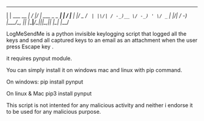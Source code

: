  _              __  __     ___              _ __  __     
| |   ___  __ _|  \/  |___/ __| ___ _ _  __| |  \/  |___ 
| |__/ _ \/ _` | |\/| / -_)__ \/ -_) ' \/ _` | |\/| / -_)
|____\___/\__, |_|  |_\___|___/\___|_||_\__,_|_|  |_\___|
          |___/                                          


   
   
    
   
LogMeSendMe is a python invisible keylogging script that logged all the keys and send all captured keys to an email as an attachment when the user press Escape key <Esc>.

it requires pynput module.

You can simply install it on windows mac and linux with pip command.

On windows:
pip install pynput

On linux & Mac
pip3 install pynput

This script is not intented for any malicious activity and neither i endorse it to be used for any malicious purpose.

